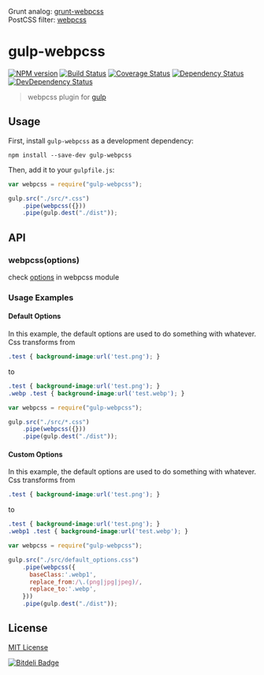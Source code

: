Grunt analog: [grunt-webpcss](https://github.com/lexich/grunt-webpcss)  
PostCSS filter: [webpcss](https://github.com/lexich/webpcss)  

# gulp-webpcss
[![NPM version][npm-image]][npm-url]
[![Build Status][travis-image]][travis-url]
[![Coverage Status][coveralls-image]][coveralls-url]
[![Dependency Status][depstat-image]][depstat-url]
[![DevDependency Status][devstat-image]][devstat-url]

> webpcss plugin for [gulp](https://github.com/wearefractal/gulp)

## Usage

First, install `gulp-webpcss` as a development dependency:

```shell
npm install --save-dev gulp-webpcss
```

Then, add it to your `gulpfile.js`:

```javascript
var webpcss = require("gulp-webpcss");

gulp.src("./src/*.css")
	.pipe(webpcss({}))
	.pipe(gulp.dest("./dist"));
```

## API

### webpcss(options)
check [options](https://github.com/lexich/webpcss/blob/master/README.md#options) in webpcss module

### Usage Examples

#### Default Options
In this example, the default options are used to do something with whatever. 
Css transforms from
```css
.test { background-image:url('test.png'); }
```
to
```css
.test { background-image:url('test.png'); }
.webp .test { background-image:url('test.webp'); }
```


```js
var webpcss = require("gulp-webpcss");

gulp.src("./src/*.css")
	.pipe(webpcss({}))
	.pipe(gulp.dest("./dist"));
```

#### Custom Options
In this example, the default options are used to do something with whatever. 
Css transforms from
```css
.test { background-image:url('test.png'); }
```
to
```css
.test { background-image:url('test.png'); }
.webp1 .test { background-image:url('test.webp'); }
```


```js
var webpcss = require("gulp-webpcss");

gulp.src("./src/default_options.css")
	.pipe(webpcss({
	  baseClass:'.webp1',
      replace_from:/\.(png|jpg|jpeg)/,
      replace_to:'.webp',
	}))
	.pipe(gulp.dest("./dist"));
```

## License

[MIT License](https://github.com/lexich/gulp-webpcss/blob/master/LICENSE)

[npm-url]: https://npmjs.org/package/gulp-webpcss
[npm-image]: https://badge.fury.io/js/gulp-webpcss.png

[travis-url]: http://travis-ci.org/lexich/gulp-webpcss
[travis-image]: https://secure.travis-ci.org/lexich/gulp-webpcss.png?branch=master

[coveralls-url]: https://coveralls.io/r/lexich/gulp-webpcss
[coveralls-image]: https://coveralls.io/repos/lexich/gulp-webpcss/badge.png

[depstat-url]: https://david-dm.org/lexich/gulp-webpcss
[depstat-image]: https://david-dm.org/lexich/gulp-webpcss.svg

[devstat-url]:https://david-dm.org/lexich/gulp-webpcss#info=devDependencies
[devstat-image]:https://david-dm.org/lexich/gulp-webpcss/dev-status.svg


[![Bitdeli Badge](https://d2weczhvl823v0.cloudfront.net/lexich/gulp-webpcss/trend.png)](https://bitdeli.com/free "Bitdeli Badge")

